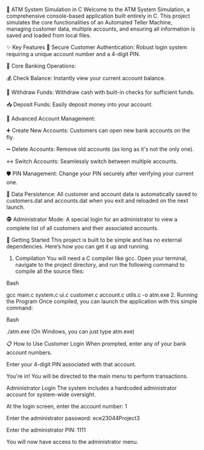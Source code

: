 🏧 ATM System Simulation in C
Welcome to the ATM System Simulation, a comprehensive console-based application built entirely in C. 
This project simulates the core functionalities of an Automated Teller Machine, managing customer data, multiple accounts, and ensuring all information is saved and loaded from local files.

✨ Key Features
🔐 Secure Customer Authentication: Robust login system requiring a unique account number and a 4-digit PIN.

🏦 Core Banking Operations:

💰 Check Balance: Instantly view your current account balance.

💸 Withdraw Funds: Withdraw cash with built-in checks for sufficient funds.

📥 Deposit Funds: Easily deposit money into your account.

👥 Advanced Account Management:

➕ Create New Accounts: Customers can open new bank accounts on the fly.

➖ Delete Accounts: Remove old accounts (as long as it's not the only one).

↔️ Switch Accounts: Seamlessly switch between multiple accounts.

🛡️ PIN Management: Change your PIN securely after verifying your current one.

💾 Data Persistence: All customer and account data is automatically saved to customers.dat and accounts.dat when you exit and reloaded on the next launch.

🕵️ Administrator Mode: A special login for an administrator to view a complete list of all customers and their associated accounts.

🚀 Getting Started
This project is built to be simple and has no external dependencies. Here’s how you can get it up and running.

1. Compilation
You will need a C compiler like gcc. Open your terminal, navigate to the project directory, and run the following command to compile all the source files:

Bash

gcc main.c system.c ui.c customer.c account.c utils.c -o atm.exe
2. Running the Program
Once compiled, you can launch the application with this simple command:

Bash

./atm.exe
(On Windows, you can just type atm.exe)

📋 How to Use
Customer Login
When prompted, enter any of your bank account numbers.

Enter your 4-digit PIN associated with that account.

You're in! You will be directed to the main menu to perform transactions.

Administrator Login
The system includes a hardcoded administrator account for system-wide oversight.

At the login screen, enter the account number: 1

Enter the administrator password: ece23044Project3

Enter the administrator PIN: 1111

You will now have access to the administrator menu.
